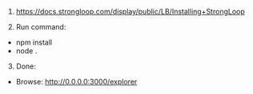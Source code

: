 1. https://docs.strongloop.com/display/public/LB/Installing+StrongLoop

2. Run command:
 - npm install
 - node .

3. Done:
 - Browse: http://0.0.0.0:3000/explorer